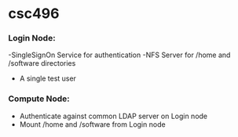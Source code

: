 # csc496

### Login Node:
-SingleSignOn Service for authentication
-NFS Server for /home and /software directories
- A single test user
### Compute Node:
- Authenticate against common LDAP server on Login node
- Mount /home and /software from Login node
